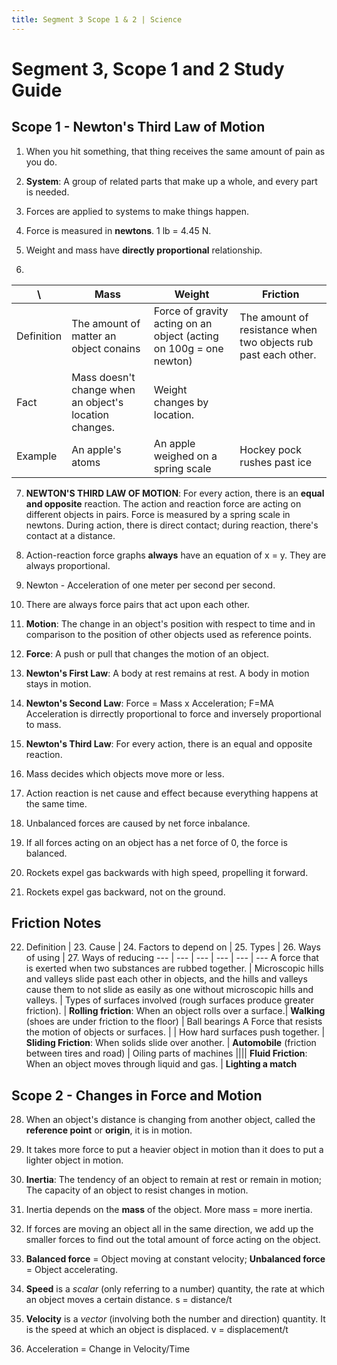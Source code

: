 ```yaml
---
title: Segment 3 Scope 1 & 2 | Science
---
```


# Segment 3, Scope 1 and 2 Study Guide

## Scope 1 - Newton's Third Law of Motion

1. When you hit something, that thing receives the same amount of pain as you do.

2. **System**: A group of related parts that make up a whole, and every part is needed.

3. Forces are applied to systems to make things happen.

4. Force is measured in **newtons**. 1 lb = 4.45 N.

5. Weight and mass have **directly proportional** relationship. 

6. 
\  | Mass | Weight | Friction
--- | --- | --- | ---
Definition | The amount of matter an object conains | Force of gravity acting on an object (acting on 100g = one newton) | The amount of resistance when two objects rub past each other.
Fact | Mass doesn't change when an object's location changes. | Weight changes by location.
Example | An apple's atoms | An apple weighed on a spring scale | Hockey pock rushes past ice

7. **NEWTON'S THIRD LAW OF MOTION**: For every action, there is an **equal and opposite** reaction. The action and reaction force are acting on different objects in pairs. Force is measured by a spring scale in newtons. During action, there is direct contact; during reaction, there's contact at a distance.

8. Action-reaction force graphs **always** have an equation of x = y. They are always proportional.

9. Newton - Acceleration of one meter per second per second.

10. There are always force pairs that act upon each other.

11. **Motion**: The change in an object's position with respect to time and in comparison to the position of other objects used as reference points.

12. **Force**: A push or pull that changes the motion of an object.

13. **Newton's First Law**: A body at rest remains at rest. A body in motion stays in motion.

14. **Newton's Second Law**: Force = Mass x Acceleration; F=MA Acceleration is dirrectly proportional to force and inversely proportional to mass.

15. **Newton's Third Law**: For every action, there is an equal and opposite reaction.

16. Mass decides which objects move more or less.

17. Action reaction is net cause and effect because everything happens at the same time.

18. Unbalanced forces are caused by net force inbalance.

19. If all forces acting on an object has a net force of 0, the force is balanced.

20. Rockets expel gas backwards with high speed, propelling it forward.

21. Rockets expel gas backward, not on the ground.

<!UNFINISHED>

## Friction Notes

22. Definition | 23. Cause | 24. Factors to depend on | 25. Types | 26. Ways of using | 27. Ways of reducing
--- | --- | --- | --- | --- | ---
A force that is exerted when two substances are rubbed together. | Microscopic hills and valleys slide past each other in objects, and the hills and valleys cause them to not slide as easily as one without microscopic hills and valleys. | Types of surfaces involved (rough surfaces produce greater friction). | **Rolling friction**: When an object rolls over a surface.| **Walking** (shoes are under friction to the floor) | Ball bearings
A Force that resists the motion of objects or surfaces. | | How hard surfaces push together. | **Sliding Friction**: When solids slide over another. | **Automobile** (friction between tires and road) | Oiling parts of machines
|||| **Fluid Friction**: When an object moves through liquid and gas. | **Lighting a match**

## Scope 2 - Changes in Force and Motion

28. When an object's distance is changing from another object, called the **reference point** or **origin**, it is in motion.

29. It takes more force to put a heavier object in motion than it does to put a lighter object in motion.

30. **Inertia**: The tendency of an object to remain at rest or remain in motion; The capacity of an object to resist changes in motion.

31. Inertia depends on the **mass** of the object. More mass = more inertia.

32. If forces are moving an object all in the same direction, we add up the smaller forces to find out the total amount of force acting on the object.

33. **Balanced force** = Object moving at constant velocity; **Unbalanced force** = Object accelerating.

34. **Speed** is a *scalar* (only referring to a number) quantity, the rate at which an object moves a certain distance. s = distance/t

35. **Velocity** is a *vector* (involving both the number and direction) quantity. It is the speed at which an object is displaced. v = displacement/t

36. Acceleration = Change in Velocity/Time